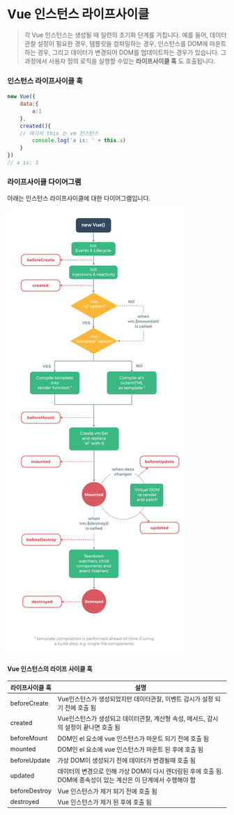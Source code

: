 # Vue 인스턴스 라이프사이클

> 각 Vue 인스턴스는 생성될 때 일련의 초기화 단계를 거칩니다. 예를 들어, 데이터 관찰 설정이 필요한 경우, 템플릿을 컴파일하는 경우, 인스턴스를 DOM에 마운트하는 경우, 그리고 데이터가 변경되어 DOM를 업데이트하는 경우가 있습니다. 그 과정에서 사용자 정의 로직을 실행할 수있는 **라이프사이클 훅** 도 호출됩니다.

### 인스턴스 라이프사이클 훅

```js
new Vue({
    data:{
        a:1
    },
    created(){
    // 여기서 this 는 vm 인스턴스
    	console.log('a is: ' + this.a)
	}
})
// a is: 1
```

### 라이프사이클 다이어그램

아래는 인스턴스 라이프사이클에 대한 다이어그램입니다. 

<img src="../../2.Pictures/lifecycle.png">

#### Vue 인스턴스의 라이프 사이클 훅

| 라이프사이클 훅 | 설명                                                         |
| --------------- | ------------------------------------------------------------ |
| beforeCreate    | Vue인스턴스가 생성되었지만 데이터관찰, 이벤트 감시가 설정 되기 전에 호출 됨 |
| created         | Vue인스턴스가 생성되고 데이터관찰, 계산형 속성, 메서드, 감시의 설정이 끝나면 호출 됨 |
| beforeMount     | DOM인 el 요소에 vue 인스턴스가 마운트 되기 전에 호출 됨      |
| mounted         | DOM인 el 요소에 vue 인스턴스가 마운트 된 후에 호출 됨        |
| beforeUpdate    | 가상 DOM이 생성되기 전에 데이터가 변경될때 호출 됨           |
| updated         | 데이터의 변경으로 인해 가상 DOM이 다시 렌더링된 후에 호출 됨. DOM에 종속성이 있는 계산은 이 단계에서 수행해야 함 |
| beforeDestroy   | Vue 인스턴스가 제거 되기 전에 호출 됨                        |
| destroyed       | Vue 인스턴스가 제거 된 후에 호출 됨                          |